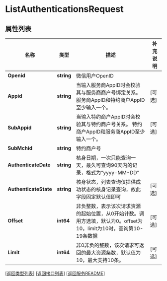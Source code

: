 # ListAuthenticationsRequest

## 属性列表

名称 | 类型 | 描述 | 补充说明
------------ | ------------- | ------------- | -------------
**Openid** | **string** | 微信用户OpenID | 
**Appid** | **string** | 当输入服务商AppID时会校验其与服务商商户号绑定关系。 服务商AppID和特约商户AppID至少输入一个。 | [可选] 
**SubAppid** | **string** | 当输入特约商户AppID时会校验其与特约商户号关系。 特约商户AppID和服务商AppID至少输入一个。 | [可选] 
**SubMchid** | **string** | 特约商户号 | 
**AuthenticateDate** | **string** | 核身日期，一次只能查询一天，最久可查询90天内的记录，格式为“yyyy-MM-DD” | 
**AuthenticateState** | **string** | 核身状态，列表查询仅提供成功状态的核身记录查询，故此字段固定默认值即可 | [可选] 
**Offset** | **int64** | 非负整数，表示该次请求资源的起始位置，从0开始计数。调用方选填，默认为0。offset为10，limit为10时，查询第10-19条数据 | [可选] 
**Limit** | **int64** | 非0非负的整数，该次请求可返回的最大资源条数，默认值为10，最大支持10条。 | [可选] 

[\[返回类型列表\]](README.md#类型列表)
[\[返回接口列表\]](README.md#接口列表)
[\[返回服务README\]](README.md)


